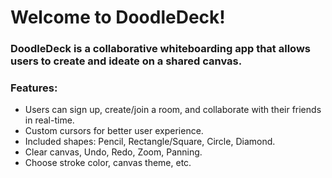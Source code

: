 # Welcome to DoodleDeck!

### DoodleDeck is a collaborative whiteboarding app that allows users to create and ideate on a shared canvas.

### Features:
- Users can sign up, create/join a room, and collaborate with their friends in real-time.
- Custom cursors for better user experience.
- Included shapes: Pencil, Rectangle/Square, Circle, Diamond.
- Clear canvas, Undo, Redo, Zoom, Panning.
- Choose stroke color, canvas theme, etc.
   
